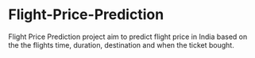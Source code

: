 # Flight-Price-Prediction
Flight Price Prediction project aim to predict flight price in India based on the the flights time, duration, destination and when the ticket bought.
